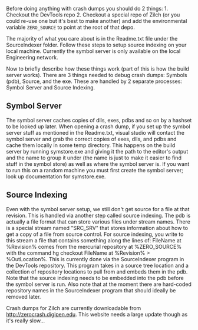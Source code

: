 
Before doing anything with crash dumps you should do 2 things:
	1. Checkout the DevTools repo
	2. Checkout a special repo of Zilch (or you could re-use one but it's best to make another) and add the environmental variable `ZERO_SOURCE` to point at the root of that depo.
	
The majority of what you care about is in the Readme.txt file under the SourceIndexer folder. Follow these steps to setup source indexing on your local machine. Currently the symbol server is only available on the local Engineering network.



Now to briefly describe how these things work (part of this is how the build server works). There are 3 things needed to debug crash dumps:	Symbols (pdb), Source, and the exe. These are handled by 2 separate processes: Symbol Server and Source Indexing.

Symbol Server
-------------
The symbol server caches copies of dlls, exes, pdbs and so on by a hashset to be looked up later. When opening a crash dump, if you set up the symbol server stuff as mentioned in the Readme.txt, visual studio will contact the symbol server and grab the correct copies of exes, dlls, and pdbs and cache them locally in some temp directory. This happens on the build server by running symstore.exe and giving it the path to the editor's output and the name to group it under (the name is just to make it easier to find stuff in the symbol store) as well as where the symbol server is. If you want to run this on a random machine you must first create the symbol server; look up documentation for symstore.exe.

Source Indexing
---------------
Even with the symbol server setup, we still don't get source for a file at that revision. This is handled via another step called source indexing. The pdb is actually a file format that can store various files under stream names. There is a special stream named "SRC_SRV" that stores information about how to get a copy of a file from source control. For source indexing, you write to this stream a file that contains something along the lines of: FileName at %Revision% comes from the mercurial repository at %ZERO_SOURCE% with the command hg checkout FileName at %Revision% > %OutLocation%. This is currently done via the SourceIndexer program in the DevTools repository. This program takes in a source tree location and a collection of repository locations to pull from and embeds them in the pdb. Note that the source indexing needs to be embedded into the pdb before the symbol server is run. Also note that at the moment there are hard-coded repository names in the SourceIndexer program that should ideally be removed later.

Crash dumps for Zilch are currently downloadable from http://zerocrash.digipen.edu. This website needs a large update though as it's really slow... 

 